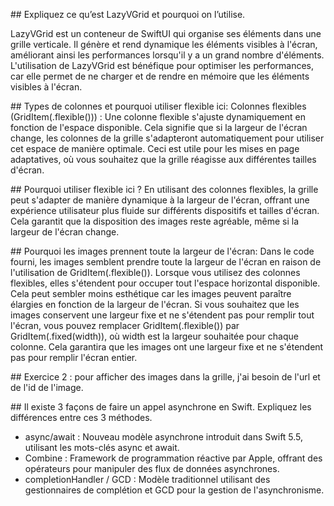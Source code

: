 ## Expliquez ce qu’est LazyVGrid et pourquoi on l’utilise.

LazyVGrid est un conteneur de SwiftUI qui organise ses éléments dans une grille verticale. Il génère et rend dynamique les éléments visibles à l'écran, améliorant ainsi les performances lorsqu'il y a un grand nombre d'éléments.
L'utilisation de LazyVGrid est bénéfique pour optimiser les performances, car elle permet de ne charger et de rendre en mémoire que les éléments visibles à l'écran. 

## Types de colonnes et pourquoi utiliser flexible ici:
Colonnes flexibles (GridItem(.flexible())) : Une colonne flexible s'ajuste dynamiquement en fonction de l'espace disponible. Cela signifie que si la largeur de l'écran change, les colonnes de la grille s'adapteront automatiquement pour utiliser cet espace de manière optimale. Ceci est utile pour les mises en page adaptatives, où vous souhaitez que la grille réagisse aux différentes tailles d'écran.

## Pourquoi utiliser flexible ici ? 
En utilisant des colonnes flexibles, la grille peut s'adapter de manière dynamique à la largeur de l'écran, offrant une expérience utilisateur plus fluide sur différents dispositifs et tailles d'écran. Cela garantit que la disposition des images reste agréable, même si la largeur de l'écran change.

## Pourquoi les images prennent toute la largeur de l'écran:
Dans le code fourni, les images semblent prendre toute la largeur de l'écran en raison de l'utilisation de GridItem(.flexible()). Lorsque vous utilisez des colonnes flexibles, elles s'étendent pour occuper tout l'espace horizontal disponible. Cela peut sembler moins esthétique car les images peuvent paraître élargies en fonction de la largeur de l'écran.
Si vous souhaitez que les images conservent une largeur fixe et ne s'étendent pas pour remplir tout l'écran, vous pouvez remplacer GridItem(.flexible()) par GridItem(.fixed(width)), où width est la largeur souhaitée pour chaque colonne. Cela garantira que les images ont une largeur fixe et ne s'étendent pas pour remplir l'écran entier.


## Exercice 2 :
pour afficher des images dans la grille, j'ai besoin de l'url et de l'id de l'image.

## Il existe 3 façons de faire un appel asynchrone en Swift. Expliquez les différences entre ces 3 méthodes.
- async/await : Nouveau modèle asynchrone introduit dans Swift 5.5, utilisant les mots-clés async et await.
- Combine : Framework de programmation réactive par Apple, offrant des opérateurs pour manipuler des flux de données asynchrones.
- completionHandler / GCD : Modèle traditionnel utilisant des gestionnaires de complétion et GCD pour la gestion de l'asynchronisme.